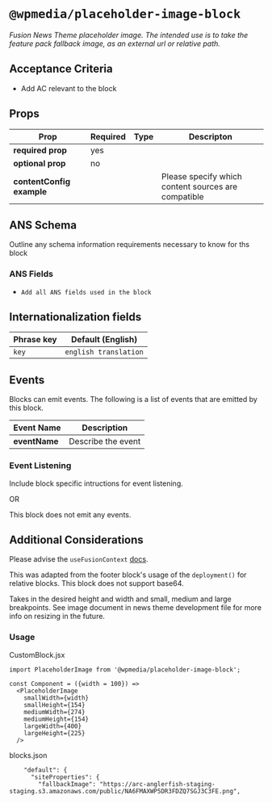 # `@wpmedia/placeholder-image-block`
_Fusion News Theme placeholder image. The intended use is to take the feature pack fallback image, as an external url or relative path._

## Acceptance Criteria
- Add AC relevant to the block

## Props
| **Prop** | **Required** | **Type** | **Descripton** |
|---|---|---|---|
| **required prop** | yes | | |
| **optional prop** | no | | |
| **contentConfig example** | | | Please specify which content sources are compatible |

## ANS Schema
Outline any schema information requirements necessary to know for ths block

### ANS Fields
- `Add all ANS fields used in the block`

## Internationalization fields
| Phrase key | Default (English) |
|---|---|
|`key`|`english translation`|

## Events
Blocks can emit events. The following is a list of events that are emitted by this block.

| **Event Name** | **Description** |
|---|---|
| **eventName** | Describe the event |

### Event Listening
Include block specific intructions for event listening.

OR

This block does not emit any events.

## Additional Considerations
Please advise the `useFusionContext` [docs](https://github.com/WPMedia/fusion/blob/45e0b633021431f0bbb486a07e90d303ba0eddcf/documentation/api/react-hooks.md).

This was adapted from the footer block's usage of the `deployment()` for relative blocks. This block does not support base64. 

Takes in the desired height and width and small, medium and large breakpoints. See image document in news theme development file for more info on resizing in the future.

### Usage

CustomBlock.jsx
```
import PlaceholderImage from '@wpmedia/placeholder-image-block';

const Component = ({width = 100}) =>
  <PlaceholderImage
    smallWidth={width}
    smallHeight={154}
    mediumWidth={274}
    mediumHeight={154}
    largeWidth={400}
    largeHeight={225}
  />
```

blocks.json 
```
    "default": {
      "siteProperties": {
        "fallbackImage": "https://arc-anglerfish-staging-staging.s3.amazonaws.com/public/NA6FMAXWP5DR3FDZQ7SGJ3C3FE.png",


```
